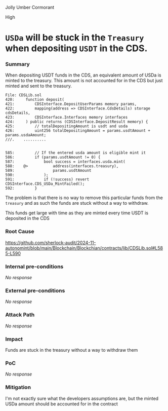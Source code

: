 Jolly Umber Cormorant

High

# `USDa` will be stuck in the `Treasury` when depositing `USDT` in the CDS.

### Summary

When depositing USDT funds in the CDS, an equivalent amount of USDa is minted to the treasury. This amount is not accounted for in the CDS but just minted and sent to the treasury.


```solidity
File: CDSLib.sol
420:     function deposit(
421:         CDSInterface.DepositUserParams memory params,
422:         mapping(address => CDSInterface.CdsDetails) storage cdsDetails,
423:         CDSInterface.Interfaces memory interfaces
424:     ) public returns (CDSInterface.DepositResult memory) {
425:         // totalDepositingAmount is usdt and usda
426:         uint256 totalDepositingAmount = params.usdtAmount + params.usdaAmount;
///.    ..........


585:         // If the entered usda amount is eligible mint it
586:         if (params.usdtAmount != 0) {
587:             bool success = interfaces.usda.mint(
588:    @>           address(interfaces.treasury),
589:                 params.usdtAmount
590:             );
591:             if (!success) revert CDSInterface.CDS_USDa_MintFailed();
592:         }

```

The problem is that there is no way to remove this particular funds from the `treasury` and as such the funds are stuck without a way to withdraw.

This funds get large with time as they are minted every time USDT is deposited in the CDS

### Root Cause

https://github.com/sherlock-audit/2024-11-autonomint/blob/main/Blockchain/Blockchian/contracts/lib/CDSLib.sol#L585-L590

### Internal pre-conditions

_No response_

### External pre-conditions

_No response_

### Attack Path

_No response_

### Impact

Funds are stuck in the treasury without a way to withdraw them

### PoC

_No response_

### Mitigation

I'm not exactly sure what the developers assumptions are, but the minted USDa amount should be accounted for in the contract